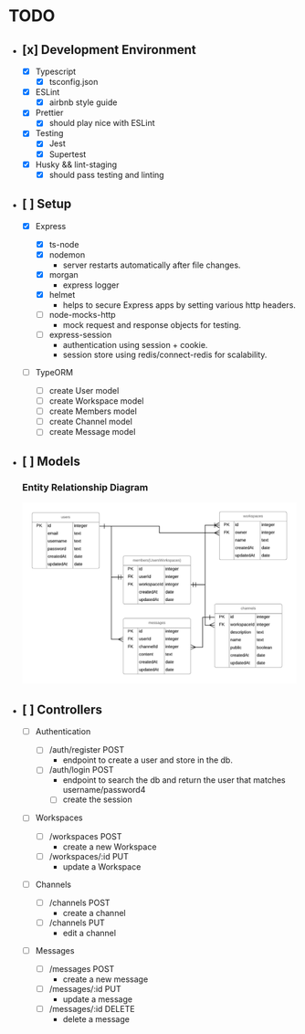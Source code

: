 # TODO

- ## [x] Development Environment

  - [x] Typescript
    - [x] tsconfig.json
  - [x] ESLint
    - [x] airbnb style guide
  - [x] Prettier
    - [x] should play nice with ESLint
  - [x] Testing
    - [x] Jest
    - [x] Supertest
  - [x] Husky && lint-staging
    - [x] should pass testing and linting

- ## [ ] Setup

  - [x] Express

    - [x] ts-node
    - [x] nodemon
      - server restarts automatically after file changes.
    - [x] morgan
      - express logger
    - [x] helmet
      - helps to secure Express apps by setting various http headers.
    - [ ] node-mocks-http
      - mock request and response objects for testing.
    - [ ] express-session
      - authentication using session + cookie.
      - session store using redis/connect-redis for scalability.

  - [ ] TypeORM
    - [ ] create User model
    - [ ] create Workspace model
    - [ ] create Members model
    - [ ] create Channel model
    - [ ] create Message model

- ## [ ] Models

  ### Entity Relationship Diagram

  ![](erd.png)

* ## [ ] Controllers

  - [ ] Authentication

    - [ ] /auth/register POST
      - endpoint to create a user and store in the db.
    - [ ] /auth/login POST
      - endpoint to search the db and return the user that matches username/password4
      - [ ] create the session

  - [ ] Workspaces

    - [ ] /workspaces POST
      - create a new Workspace
    - [ ] /workspaces/:id PUT
      - update a Workspace

  - [ ] Channels

    - [ ] /channels POST
      - create a channel
    - [ ] /channels PUT
      - edit a channel

  - [ ] Messages
    - [ ] /messages POST
      - create a new message
    - [ ] /messages/:id PUT
      - update a message
    - [ ] /messages/:id DELETE
      - delete a message
